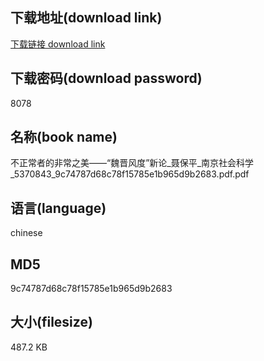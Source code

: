 ## 下载地址(download link)
[下载链接 download link](https://voluble-croquembouche-d321dc.netlify.app/?s=%E4%B8%8D%E6%AD%A3%E5%B8%B8%E8%80%85%E7%9A%84%E9%9D%9E%E5%B8%B8%E4%B9%8B%E7%BE%8E%E2%80%94%E2%80%94%E2%80%9C%E9%AD%8F%E6%99%8B%E9%A3%8E%E5%BA%A6%E2%80%9D%E6%96%B0%E8%AE%BA_%E8%81%82%E4%BF%9D%E5%B9%B3_%E5%8D%97%E4%BA%AC%E7%A4%BE%E4%BC%9A%E7%A7%91%E5%AD%A6_5370843_9c74787d68c78f15785e1b965d9b2683.pdf)

## 下载密码(download password)
8078

## 名称(book name)
不正常者的非常之美——“魏晋风度”新论_聂保平_南京社会科学_5370843_9c74787d68c78f15785e1b965d9b2683.pdf.pdf

## 语言(language)
chinese

## MD5
9c74787d68c78f15785e1b965d9b2683

## 大小(filesize)
487.2 KB
